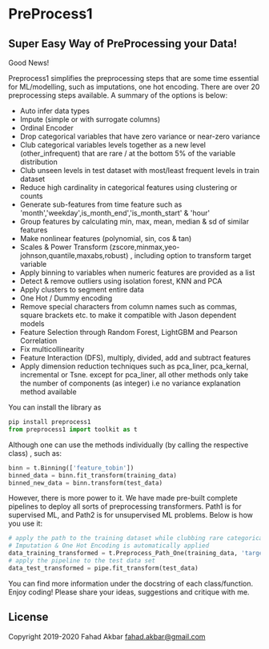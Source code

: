 # PreProcess1
## Super Easy Way of PreProcessing your Data!

Good News!

Preprocess1 simplifies the preprocessing steps that are some time essential for ML/modelling, such as imputations,
one hot encoding. There are over 20 preprocessing steps available. A summary of the options is below:

- Auto infer data types 
- Impute (simple or with surrogate columns)
- Ordinal Encoder
- Drop categorical variables that have zero variance or near-zero variance
- Club categorical variables levels together as a new level (other_infrequent) that are rare / at the bottom 5% of the variable  
  distribution
- Club unseen levels in test dataset with most/least frequent levels in train dataset 
- Reduce high cardinality in categorical features using clustering or counts
- Generate sub-features from time feature such as 'month','weekday',is_month_end','is_month_start' & 'hour'
- Group features by calculating min, max, mean, median & sd of similar features
- Make nonlinear features (polynomial, sin, cos & tan)
- Scales & Power Transform (zscore,minmax,yeo-johnson,quantile,maxabs,robust) , including option to transform target variable
- Apply binning to variables when numeric features are provided as a list 
- Detect & remove outliers using isolation forest, KNN and PCA
- Apply clusters to segment entire data
- One Hot / Dummy encoding
- Remove special characters from column names such as commas, square brackets etc. to make it compatible with Jason dependent models
- Feature Selection through Random Forest, LightGBM and Pearson Correlation
- Fix multicollinearity
- Feature Interaction (DFS), multiply, divided, add and subtract features
- Apply dimension reduction techniques such as pca_liner, pca_kernal, incremental or  Tsne. 
  except for pca_liner, all other methods only take the number of components (as integer)
  i.e no variance explanation method available
  
You can install the library as 

```python
pip install preprocess1
from preprocess1 import toolkit as t
```

Although one can use the methods individually (by calling the respective class) , such as: 

```python
binn = t.Binning(['feature_tobin'])
binned_data = binn.fit_transform(training_data)
binned_new_data = binn.transform(test_data)
```

However, there is more power to it. We have made pre-built complete pipelines to deploy all sorts of preprocessing transformers. Path1 is for supervised ML, and Path2 is for unsupervised ML problems. Below is how you use it:

```python
# apply the path to the training dataset while clubbing rare categorical levels & scaling numerical features
# Imputation & One Hot Encoding is automatically applied
data_training_transformed = t.Preprocess_Path_One(training_data, 'target_column', club_rare_levels = True, scale_data= True)
# apply the pipeline to the test data set
data_test_transformed = pipe.fit_transform(test_data)
```

You can find more information under the docstring of each class/function. Enjoy coding! 
Please share your ideas, suggestions and critique with me.


## License

Copyright 2019-2020 Fahad Akbar <fahad.akbar@gmail.com>



